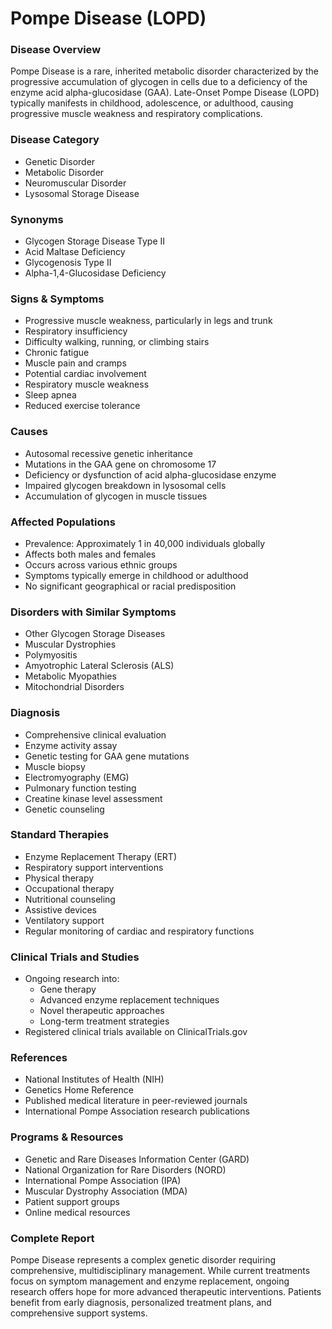 # Pompe Disease (LOPD)

### Disease Overview
Pompe Disease is a rare, inherited metabolic disorder characterized by the progressive accumulation of glycogen in cells due to a deficiency of the enzyme acid alpha-glucosidase (GAA). Late-Onset Pompe Disease (LOPD) typically manifests in childhood, adolescence, or adulthood, causing progressive muscle weakness and respiratory complications.

### Disease Category
- Genetic Disorder
- Metabolic Disorder
- Neuromuscular Disorder
- Lysosomal Storage Disease

### Synonyms
- Glycogen Storage Disease Type II
- Acid Maltase Deficiency
- Glycogenosis Type II
- Alpha-1,4-Glucosidase Deficiency

### Signs & Symptoms
- Progressive muscle weakness, particularly in legs and trunk
- Respiratory insufficiency
- Difficulty walking, running, or climbing stairs
- Chronic fatigue
- Muscle pain and cramps
- Potential cardiac involvement
- Respiratory muscle weakness
- Sleep apnea
- Reduced exercise tolerance

### Causes
- Autosomal recessive genetic inheritance
- Mutations in the GAA gene on chromosome 17
- Deficiency or dysfunction of acid alpha-glucosidase enzyme
- Impaired glycogen breakdown in lysosomal cells
- Accumulation of glycogen in muscle tissues

### Affected Populations
- Prevalence: Approximately 1 in 40,000 individuals globally
- Affects both males and females
- Occurs across various ethnic groups
- Symptoms typically emerge in childhood or adulthood
- No significant geographical or racial predisposition

### Disorders with Similar Symptoms
- Other Glycogen Storage Diseases
- Muscular Dystrophies
- Polymyositis
- Amyotrophic Lateral Sclerosis (ALS)
- Metabolic Myopathies
- Mitochondrial Disorders

### Diagnosis
- Comprehensive clinical evaluation
- Enzyme activity assay
- Genetic testing for GAA gene mutations
- Muscle biopsy
- Electromyography (EMG)
- Pulmonary function testing
- Creatine kinase level assessment
- Genetic counseling

### Standard Therapies
- Enzyme Replacement Therapy (ERT)
- Respiratory support interventions
- Physical therapy
- Occupational therapy
- Nutritional counseling
- Assistive devices
- Ventilatory support
- Regular monitoring of cardiac and respiratory functions

### Clinical Trials and Studies
- Ongoing research into:
  - Gene therapy
  - Advanced enzyme replacement techniques
  - Novel therapeutic approaches
  - Long-term treatment strategies
- Registered clinical trials available on ClinicalTrials.gov

### References
- National Institutes of Health (NIH)
- Genetics Home Reference
- Published medical literature in peer-reviewed journals
- International Pompe Association research publications

### Programs & Resources
- Genetic and Rare Diseases Information Center (GARD)
- National Organization for Rare Disorders (NORD)
- International Pompe Association (IPA)
- Muscular Dystrophy Association (MDA)
- Patient support groups
- Online medical resources

### Complete Report
Pompe Disease represents a complex genetic disorder requiring comprehensive, multidisciplinary management. While current treatments focus on symptom management and enzyme replacement, ongoing research offers hope for more advanced therapeutic interventions. Patients benefit from early diagnosis, personalized treatment plans, and comprehensive support systems.